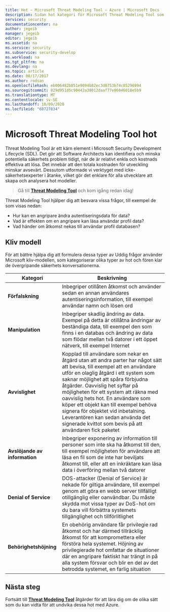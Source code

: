 ```yaml
---
title: Hot – Microsoft Threat Modeling Tool – Azure | Microsoft Docs
description: Sidan hot kategori för Microsoft Threat Modeling Tool som innehåller kategorier för alla utsatta genererade hot.
services: security
documentationcenter: na
author: jegeib
manager: jegeib
editor: jegeib
ms.assetid: na
ms.service: security
ms.subservice: security-develop
ms.workload: na
ms.tgt_pltfrm: na
ms.devlang: na
ms.topic: article
ms.date: 08/17/2017
ms.author: rodsan
ms.openlocfilehash: eb006482b851e9094b82ec3d0753b74c05296994
ms.sourcegitcommit: 829d951d5c90442a38012daaf77e86046018e5b9
ms.translationtype: MT
ms.contentlocale: sv-SE
ms.lasthandoff: 10/09/2020
ms.locfileid: "68727834"
---
```

# <a name="microsoft-threat-modeling-tool-threats"></a>Microsoft Threat Modeling Tool hot

Threat Modeling Tool är ett kärn element i Microsoft Security Development Lifecycle (SDL). Det gör att Software Architects kan identifiera och minska potentiella säkerhets problem tidigt, när de är relativt enkla och kostnads effektiva att lösa. Det innebär att den totala kostnaden för utveckling minskar avsevärt. Dessutom utformade vi verktyget med icke-säkerhetsexperter i åtanke, vilket gör det enklare för alla utvecklare att skapa och analysera hot modeller.

> Gå till **[Threat Modeling Tool](threat-modeling-tool.md)** och kom igång redan idag!

Threat Modeling Tool hjälper dig att besvara vissa frågor, till exempel de som visas nedan:

* Hur kan en angripare ändra autentiseringsdata för data?
* Vad är effekten om en angripare kan läsa användar profil data?
* Vad händer om åtkomst nekas till användar profil databasen?

## <a name="stride-model"></a>Kliv modell

För att bättre hjälpa dig att formulera dessa typer av Uddig frågor använder Microsoft kliv-modellen, som kategoriserar olika typer av hot och fören klar de övergripande säkerhets konversationerna.

| Kategori | Beskrivning |
| -------- | ----------- |
| **Förfalskning** | Inbegriper otillåten åtkomst och använder sedan en annan användares autentiseringsinformation, till exempel användar namn och lösen ord |
| **Manipulation** | Inbegriper skadlig ändring av data. Exempel på detta är otillåtna ändringar av beständiga data, till exempel den som finns i en databas och ändring av data som flödar mellan två datorer i ett öppet nätverk, till exempel Internet |
| **Avvislighet** | Kopplad till användare som nekar en åtgärd utan att andra parter har något sätt att bevisa, till exempel att en användare utför en olaglig åtgärd i ett system som saknar möjlighet att spåra förbjudna åtgärder. Oavvislig het syftar på möjligheten för ett system att räkna med oavvislig hets hot. En användare som köper ett objekt kan till exempel behöva signera för objektet vid inbetalning. Leverantören kan sedan använda det signerade kvittot som bevis på att användaren fick paketet |
| **Avslöjande av information** | Inbegriper exponering av information till personer som inte ska ha åtkomst till den, till exempel möjligheten för användare att läsa en fil som de inte har beviljats åtkomst till, eller att en inkräktare kan läsa data i överföring mellan två datorer |
| **Denial of Service** | DOS-attacker (Denial of Service) är nekade för giltiga användare, till exempel genom att göra en webb server tillfälligt otillgänglig eller oanvändbar. Du måste skydda mot vissa typer av DoS-hot om du bara vill förbättra systemets tillgänglighet och tillförlitlighet |
| **Behörighetshöjning** | En obehörig användare får privilegie rad åtkomst och har därmed tillräcklig åtkomst för att kompromettera eller förstöra hela systemet. Höjning av privilegierade hot omfattar de situationer där en angripare faktiskt har trängt in på alla system försvar och blir en del av det betrodda systemet, en farlig situation |

## <a name="next-steps"></a>Nästa steg

Fortsätt till **[Threat Modeling Tool](threat-modeling-tool-mitigations.md)** åtgärder för att lära dig om de olika sätt som du kan vidta för att undvika dessa hot med Azure.
